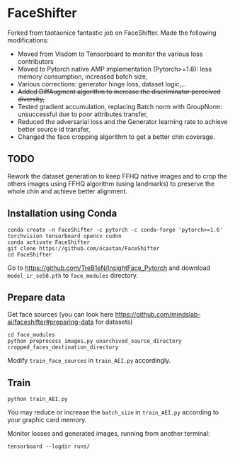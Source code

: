 # FaceShifter
Forked from taotaonice fantastic job on FaceShifter.
Made the following modifications:
- Moved from Visdom to Tensorboard to monitor the various loss contributors
- Moved to Pytorch native AMP implementation (Pytorch>=1.6): less memory consumption, increased batch size,
- Various corrections: generator hinge loss, dataset logic,...
- ~~Added DiffAugment algorithm to increase the discriminator perceived diversity,~~
- Tested gradient accumulation, replacing Batch norm with GroupNorm: unsuccessful due to poor attributes transfer,
- Reduced the adversarial loss and the Generator learning rate to achieve better source id transfer,
- Changed the face cropping algorithm to get a better chin coverage.

## TODO
Rework the dataset generation to keep FFHQ native images and to crop the others images using FFHQ algorithm (using landmarks) to preserve the whole chin and achieve better alignment.

## Installation using Conda
```
conda create -n FaceShifter -c pytorch -c conda-forge 'pytorch>=1.6' torchvision tensorboard opencv cudnn
conda activate FaceShifter
git clone https://github.com/ocastan/FaceShifter
cd FaceShifter
```
Go to https://github.com/TreB1eN/InsightFace_Pytorch and download `model_ir_se50.pth` to `face_modules` directory.
## Prepare data
Get face sources (you can look here https://github.com/mindslab-ai/faceshifter#preparing-data for datasets)
```
cd face_modules
python preprocess_images.py unarchived_source_directory cropped_faces_destination_directory
```
Modify `train_face_sources` in `train_AEI.py` accordingly.
## Train
```
python train_AEI.py
```
You may reduce or increase the `batch_size` in `train_AEI.py` according to your graphic card memory.

Monitor losses and generated images, running from another terminal:
```
tensorboard --logdir runs/
```
